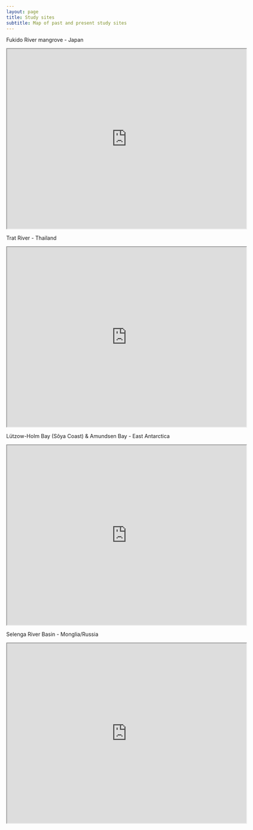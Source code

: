 ```yaml
---
layout: page
title: Study sites
subtitle: Map of past and present study sites 
---
```

Fukido River mangrove - Japan
<iframe src="https://www.google.com/maps/d/u/0/embed?mid=1-QUrVotiRrl61gkhurB_CW33jIyQYx_S" width="640" height="480"></iframe>

Trat River - Thailand
<iframe src="https://www.google.com/maps/d/embed?mid=17UN-pLtKjck_Sc0mdcrwiee8Cj4" width="640" height="480"></iframe>

Lützow-Holm Bay (Sôya Coast) & Amundsen Bay - East Antarctica
<iframe src="https://www.google.com/maps/d/embed?mid=1GRUhtBJdeLUTcuaMCG4bMXR4Wc9_fmSn" width="640" height="480"></iframe>

Selenga River Basin - Monglia/Russia
<iframe src="https://www.google.com/maps/d/embed?mid=1CUpSjdUowPPK0XDgPBP4EkB2ogQ" width="640" height="480"></iframe>
